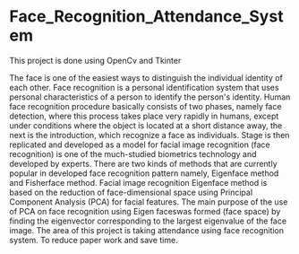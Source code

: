 # Face_Recognition_Attendance_System
This project is done using OpenCv and Tkinter


The face is one of the easiest ways to distinguish the individual identity of each other. Face recognition is a personal identification system that uses personal characteristics 
of a person to identify the person's identity. Human face recognition procedure basically consists of two phases, namely face detection, where this process takes place very 
rapidly in humans, except under conditions where the object is located at a short distance away, the next is the introduction, which recognize a face as individuals. 
Stage is then replicated and developed as a model for facial image recognition (face recognition) is one of the much-studied biometrics technology and developed by experts. 
There are two kinds of methods that are currently popular in developed face recognition pattern namely, Eigenface method and Fisherface method. Facial image recognition Eigenface 
method is based on the reduction of face-dimensional space using Principal Component Analysis (PCA) for facial features. The main purpose of the use of PCA on face recognition 
using Eigen faceswas formed (face space) by finding the eigenvector corresponding to the largest eigenvalue of the face image. The area of this project is taking attendance using 
face recognition system. To reduce paper work and save time.
